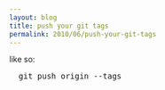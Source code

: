 ```yaml
---
layout: blog
title: push your git tags
permalink: 2010/06/push-your-git-tags
---
```


<p>like so:</p>
<pre>
  git push origin --tags
</pre>
